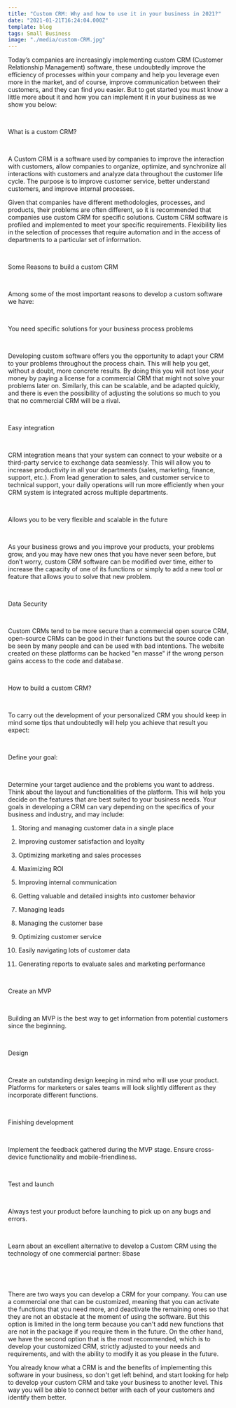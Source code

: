 ```yaml
---
title: "Custom CRM: Why and how to use it in your business in 2021?"
date: "2021-01-21T16:24:04.000Z"
template: blog
tags: Small Business
image: "./media/custom-CRM.jpg"
---
```


Today’s companies are increasingly implementing custom CRM (Customer Relationship Management) software, these undoubtedly improve the efficiency of processes within your company and help you leverage even more in the market, and of course, improve communication between their customers, and they can find you easier. But to get started you must know a little more about it and how you can implement it in your business as we show you below:

<Br>

<title-2>What is a custom CRM?</title-2>

<Br>

A Custom CRM is a software used by companies to improve the interaction with customers, allow companies to organize, optimize, and synchronize all interactions with customers and analyze data throughout the customer life cycle. The purpose is to improve customer service, better understand customers, and improve internal processes.  

Given that companies have different methodologies, processes, and products, their problems are often different, so it is recommended that companies use custom CRM for specific solutions. Custom CRM software is profiled and implemented to meet your specific requirements. Flexibility lies in the selection of processes that require automation and in the access of departments to a particular set of information.    

<Br>

<title-2>Some Reasons to build a custom CRM</title-2>

<Br>

Among some of the most important reasons to develop a custom software we have:

<Br>

<title-3>You need specific solutions for your business process problems</title-3>

<Br>

Developing custom software offers you the opportunity to adapt your CRM to your problems throughout the process chain. This will help you get, without a doubt, more concrete results. By doing this you will not lose your money by paying a license for a commercial CRM that might not solve your problems later on. Similarly, this can be scalable, and be adapted quickly, and there is even the possibility of adjusting the solutions so much to you that no commercial CRM will be a rival.

<Br>

<title-3>Easy integration</title-3>

<Br>

CRM integration means that your system can connect to your website or a third-party service to exchange data seamlessly. This will allow you to increase productivity in all your departments (sales, marketing, finance, support, etc.). From lead generation to sales, and customer service to technical support, your daily operations will run more efficiently when your CRM system is integrated across multiple departments.

<Br>

<title-3>Allows you to be very flexible and scalable in the future</title-3>

<Br>

As your business grows and you improve your products, your problems grow, and you may have new ones that you have never seen before, but don’t worry, custom CRM software can be modified over time, either to increase the capacity of one of its functions or simply to add a new tool or feature that allows you to solve that new problem. 

<Br>

<title-3>Data Security</title-3>

<Br>

Custom CRMs tend to be more secure than a commercial open source CRM, open-source CRMs can be good in their functions but the source code can be seen by many people and can be used with bad intentions. The website created on these platforms can be hacked "en masse" if the wrong person gains access to the code and database. 

<Br>

<title-2>How to build a custom CRM?</title-2>

<Br>

To carry out the development of your personalized CRM you should keep in mind some tips that undoubtedly will help you achieve that result you expect: 

<Br>

<title-3>Define your goal:</title-3>

<Br>

Determine your target audience and the problems you want to address. Think about the layout and functionalities of the platform.  This will help you decide on the features that are best suited to your business needs. Your goals in developing a CRM can vary depending on the specifiсs of your business and industry, and may include:

1. Storing and managing customer data in a single place

2. Improving customer satisfaction and loyalty

3. Optimizing marketing and sales processes

4. Maximizing ROI

5. Improving internal communication

6. Getting valuable and detailed insights into customer behavior

7. Managing leads

8. Managing the customer base

9. Optimizing customer service

10. Easily navigating lots of customer data

11. Generating reports to evaluate sales and marketing performance

<Br>

<title-3>Create an MVP</title-3>

<Br>

Building an MVP is the best way to get information from potential customers since the beginning.

<Br>

<title-3>Design</title-3>

<Br>

Create an outstanding design keeping in mind who will use your product. Platforms for marketers or sales teams will look slightly different as they incorporate different functions. 

<Br>

<title-3>Finishing development</title-3>

<Br>

Implement the feedback gathered during the MVP stage. Ensure cross-device functionality and mobile-friendliness. 

<Br>

<title-3>Test and launch</title-3>

<Br>

Always test your product before launching to pick up on any bugs and errors.

<Br>

<title-2>Learn about an excellent alternative to develop a Custom CRM using the technology of one commercial partner: 8base</title-2>

<Br>

<youtube-video id="hk9Yp-9aOFo"></youtube-video>

<Br>

There are two ways you can develop a CRM for your company.  You can use a  commercial one that can be customized, meaning that you can activate the functions that you need more, and deactivate the remaining ones so that they are not an obstacle at the moment of using the software. But this option is limited in the long term because you can't add new functions that are not in the package if you require them in the future. On the other hand, we have the second option that is the most recommended, which is to develop your customized CRM, strictly adjusted to your needs and requirements, and with the ability to modify it as you please in the future. 

You already know what a CRM is and the benefits of implementing this software in your business, so don't get left behind, and start looking for help to develop your custom CRM and take your business to another level. This way you will be able to connect better with each of your customers and identify them better. 

